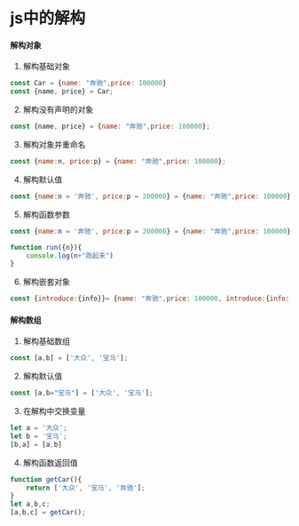 # js中的解构

#### 解构对象

1. 解构基础对象

```js
const Car = {name: "奔驰",price: 100000}
const {name, price} = Car;
```

2. 解构没有声明的对象

```js
const {name, price} = {name: "奔驰",price: 100000};
```

3. 解构对象并重命名

```js
const {name:n, price:p} = {name: "奔驰",price: 100000};
```

4. 解构默认值

```js
const {name:n = '奔驰', price:p = 200000} = {name: "奔驰",price: 100000};
```

5. 解构函数参数

```js
const {name:n = '奔驰', price:p = 200000} = {name: "奔驰",price: 100000};

function run({n}){
    console.log(n+"跑起来")
}
```

6. 解构嵌套对象

```js
const {introduce:{info}}= {name: "奔驰",price: 100000, introduce:{info: '这种车贼贵'}};

```

#### 解构数组

1. 解构基础数组

```js
const [a,b] = ['大众', '宝马'];
```

2. 解构默认值

```js
const [a,b="宝马"] = ['大众', '宝马'];
```

3. 在解构中交换变量

```js
let a = '大众';
let b = '宝马';
[b,a] = [a,b]
```

4. 解构函数返回值

```js
function getCar(){
    return ['大众', '宝马', '奔驰'];
}
let a,b,c;
[a,b,c] = getCar();
```
